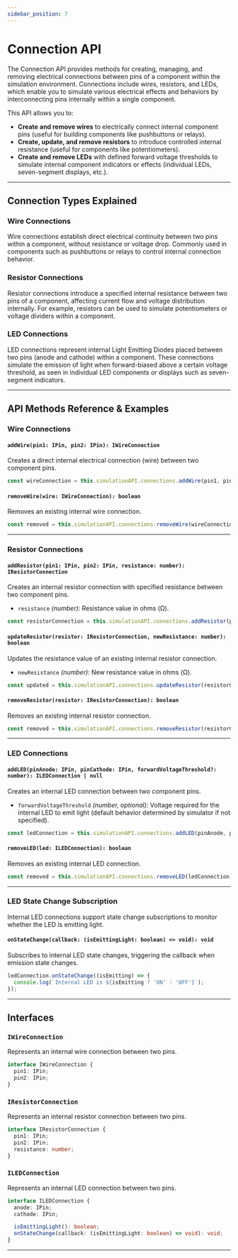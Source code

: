 ```yaml
---
sidebar_position: 7
---
```


# Connection API

The Connection API provides methods for creating, managing, and removing electrical connections between pins of a component within the simulation environment. Connections include wires, resistors, and LEDs, which enable you to simulate various electrical effects and behaviors by interconnecting pins internally within a single component.

This API allows you to:

- **Create and remove wires** to electrically connect internal component pins (useful for building components like pushbuttons or relays).
- **Create, update, and remove resistors** to introduce controlled internal resistance (useful for components like potentiometers).
- **Create and remove LEDs** with defined forward voltage thresholds to simulate internal component indicators or effects (individual LEDs, seven-segment displays, etc.).

---

## Connection Types Explained

### Wire Connections

Wire connections establish direct electrical continuity between two pins within a component, without resistance or voltage drop. Commonly used in components such as pushbuttons or relays to control internal connection behavior.

### Resistor Connections

Resistor connections introduce a specified internal resistance between two pins of a component, affecting current flow and voltage distribution internally. For example, resistors can be used to simulate potentiometers or voltage dividers within a component.

### LED Connections

LED connections represent internal Light Emitting Diodes placed between two pins (anode and cathode) within a component. These connections simulate the emission of light when forward-biased above a certain voltage threshold, as seen in individual LED components or displays such as seven-segment indicators.

---

## API Methods Reference & Examples

### Wire Connections

#### `addWire(pin1: IPin, pin2: IPin): IWireConnection`

Creates a direct internal electrical connection (wire) between two component pins.

```typescript
const wireConnection = this.simulationAPI.connections.addWire(pin1, pin2);
```

#### `removeWire(wire: IWireConnection): boolean`

Removes an existing internal wire connection.

```typescript
const removed = this.simulationAPI.connections.removeWire(wireConnection);
```

---

### Resistor Connections

#### `addResistor(pin1: IPin, pin2: IPin, resistance: number): IResistorConnection`

Creates an internal resistor connection with specified resistance between two component pins.

- `resistance` *(number)*: Resistance value in ohms (Ω).

```typescript
const resistorConnection = this.simulationAPI.connections.addResistor(pin1, pin2, 4700);
```

#### `updateResistor(resistor: IResistorConnection, newResistance: number): boolean`

Updates the resistance value of an existing internal resistor connection.

- `newResistance` *(number)*: New resistance value in ohms (Ω).

```typescript
const updated = this.simulationAPI.connections.updateResistor(resistorConnection, 10000);
```

#### `removeResistor(resistor: IResistorConnection): boolean`

Removes an existing internal resistor connection.

```typescript
const removed = this.simulationAPI.connections.removeResistor(resistorConnection);
```

---

### LED Connections

#### `addLED(pinAnode: IPin, pinCathode: IPin, forwardVoltageThreshold?: number): ILEDConnection | null`

Creates an internal LED connection between two component pins.

- `forwardVoltageThreshold` *(number, optional)*: Voltage required for the internal LED to emit light (default behavior determined by simulator if not specified).

```typescript
const ledConnection = this.simulationAPI.connections.addLED(pinAnode, pinCathode, 2.1);
```

#### `removeLED(led: ILEDConnection): boolean`

Removes an existing internal LED connection.

```typescript
const removed = this.simulationAPI.connections.removeLED(ledConnection);
```

---

### LED State Change Subscription

Internal LED connections support state change subscriptions to monitor whether the LED is emitting light.

#### `onStateChange(callback: (isEmittingLight: boolean) => void): void`

Subscribes to internal LED state changes, triggering the callback when emission state changes.

```typescript
ledConnection.onStateChange((isEmitting) => {
  console.log(`Internal LED is ${isEmitting ? 'ON' : 'OFF'}`);
});
```

---

## Interfaces

### `IWireConnection`

Represents an internal wire connection between two pins.

```typescript
interface IWireConnection {
  pin1: IPin;
  pin2: IPin;
}
```

### `IResistorConnection`

Represents an internal resistor connection between two pins.

```typescript
interface IResistorConnection {
  pin1: IPin;
  pin2: IPin;
  resistance: number;
}
```

### `ILEDConnection`

Represents an internal LED connection between two pins.

```typescript
interface ILEDConnection {
  anode: IPin;
  cathode: IPin;

  isEmittingLight(): boolean;
  onStateChange(callback: (isEmittingLight: boolean) => void): void;
}
```

---
